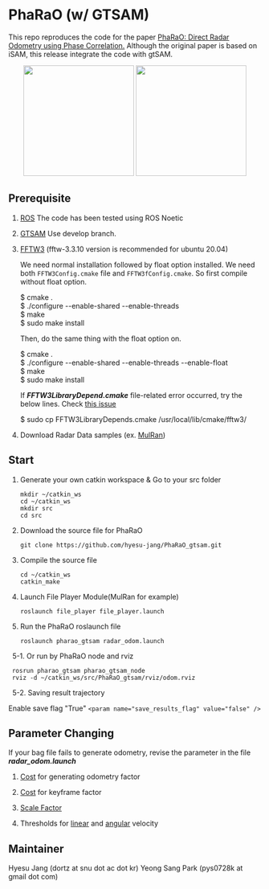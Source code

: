 
# PhaRaO (w/ GTSAM)

This repo reproduces the code for the paper [PhaRaO: Direct Radar Odometry using Phase Correlation.](https://rpm.snu.ac.kr/publications/yspark-2020-icra.pdf)
Although the original paper is based on iSAM, this release integrate the code with gtSAM.

<p align="center"><img src="https://github.com/hyesu-jang/PhaRaO_gtsam/assets/30336462/655f5e0e-5391-423f-af94-4f94809e40b3" height=220> <img src="https://github.com/hyesu-jang/PhaRaO_gtsam/assets/30336462/28635bcd-02cc-4024-b8b7-f494cc4a9eb6" height=220></p>



## Prerequisite
1. [ROS](https://wiki.ros.org/noetic/Installation/Ubuntu) The code has been tested using ROS Noetic
2. [GTSAM](https://gtsam.org/)
   Use develop branch.
   
4. [FFTW3](https://www.fftw.org/download.html)
   (fftw-3.3.10 version is recommended for ubuntu 20.04)

   We need normal installation followed by float option installed. We need both `FFTW3Config.cmake` file and `FFTW3fConfig.cmake`. So first compile without float option.
   
   $ cmake .  
   $ ./configure --enable-shared --enable-threads  
   $ make  
   $ sudo make install

   Then, do the same thing with the float option on.
   
   $ cmake .  
   $ ./configure --enable-shared --enable-threads --enable-float  
   $ make  
   $ sudo make install 
   
   If **_FFTW3LibraryDepend.cmake_** file-related error occurred, try the below lines. Check [this issue](https://github.com/hyesu-jang/PhaRaO_gtsam/issues/2)
 
   $ sudo cp FFTW3LibraryDepends.cmake /usr/local/lib/cmake/fftw3/  

6. Download Radar Data samples (ex. [MulRan](https://sites.google.com/view/mulran-pr/dataset))

## Start
1. Generate your own catkin workspace & Go to your src folder
   ~~~
   mkdir ~/catkin_ws
   cd ~/catkin_ws
   mkdir src
   cd src
   ~~~
2. Download the source file for PhaRaO
   ~~~
   git clone https://github.com/hyesu-jang/PhaRaO_gtsam.git
   ~~~

3. Compile the source file
   ~~~
   cd ~/catkin_ws
   catkin_make
   ~~~
4. Launch File Player Module(MulRan for example)
    ~~~
    roslaunch file_player file_player.launch
    ~~~
5. Run the PhaRaO roslaunch file
    ~~~
   roslaunch pharao_gtsam radar_odom.launch
    ~~~
&nbsp; 5-1. Or run by PhaRaO node and rviz
   ~~~
    rosrun pharao_gtsam pharao_gtsam_node
    rviz -d ~/catkin_ws/src/PhaRaO_gtsam/rviz/odom.rviz
   ~~~

&nbsp; 5-2. Saving result trajectory

   Enable save flag "True"
   `<param name="save_results_flag" value="false" />`

## Parameter Changing
If your bag file fails to generate odometry, revise the parameter in the file **_radar_odom.launch_**

1. [Cost](https://github.com/hyesu-jang/PhaRaO_gtsam/blob/73ebffa8f1efdffca62fbfc64234918f3c9e5b4d/launch/radar_odom.launch#L16) for generating odometry factor

2. [Cost](https://github.com/hyesu-jang/PhaRaO_gtsam/blob/73ebffa8f1efdffca62fbfc64234918f3c9e5b4d/launch/radar_odom.launch#L17) for keyframe factor

3. [Scale Factor](https://github.com/hyesu-jang/PhaRaO_gtsam/blob/73ebffa8f1efdffca62fbfc64234918f3c9e5b4d/launch/radar_odom.launch#L14C26-L14C26)

4. Thresholds for [linear](https://github.com/hyesu-jang/PhaRaO_gtsam/blob/73ebffa8f1efdffca62fbfc64234918f3c9e5b4d/launch/radar_odom.launch#L18) and [angular](https://github.com/hyesu-jang/PhaRaO_gtsam/blob/73ebffa8f1efdffca62fbfc64234918f3c9e5b4d/launch/radar_odom.launch#L19) velocity

## Maintainer

Hyesu Jang (dortz at snu dot ac dot kr)
Yeong Sang Park (pys0728k at gmail dot com)
